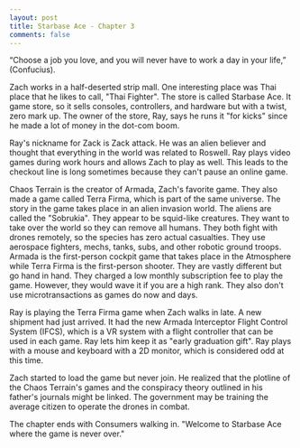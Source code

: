 ```yaml
---
layout: post
title: Starbase Ace - Chapter 3
comments: false
---
```


“Choose a job you love, and you will never have to work a day in your life,” (Confucius).

Zach works in a half-deserted strip mall. One interesting place was Thai place that he likes to call, "Thai Fighter". The store is called Starbase Ace. It game store, so it sells consoles, controllers, and hardware but with a twist, zero mark up. The owner of the store, Ray, says he runs it "for kicks" since he made a lot of money in the dot-com boom. 

Ray's nickname for Zack is Zack attack. He was an alien believer and thought that everything in the world was related to Roswell. Ray plays video games during work hours and allows Zach to play as well. This leads to the checkout line is long sometimes because they can't pause an online game.

Chaos Terrain is the creator of Armada, Zach's favorite game. They also made a game called Terra Firma, which is part of the same universe. The story in the game takes place in an alien invasion world. The aliens are called the "Sobrukia". They appear to be squid-like creatures. They want to take over the world so they can remove all humans. They both fight with drones remotely, so the species has zero actual casualties. They use aerospace fighters, mechs, tanks, subs, and other robotic ground troops. Armada is the first-person cockpit game that takes place in the Atmosphere while Terra Firma is the first-person shooter. They are vastly different but go hand in hand. They charged a low monthly subscription fee to play the game. However, they would wave it if you are a high rank. They also don't use microtransactions as games do now and days.

Ray is playing the Terra Firma game when Zach walks in late. A new shipment had just arrived. It had the new Armada Interceptor Flight Control System (IFCS), which is a VR system with a flight controller that can be used in each game. Ray lets him keep it as "early graduation gift". Ray plays with a mouse and keyboard with a 2D monitor, which is considered odd at this time.

Zach started to load the game but never join. He realized that the plotline of the Chaos Terrain's games and the conspiracy theory outlined in his father's journals might be linked. The government may be training the average citizen to operate the drones in combat.

The chapter ends with Consumers walking in. "Welcome to Starbase Ace where the game is never over."